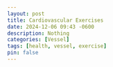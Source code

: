 ```yaml
---
layout: post
title: Cardiovascular Exercises
date: 2024-12-06 09:43 -0600
description: Nothing
categories: [Vessel]
tags: [health, vessel, exercise]
pin: false
---
```

